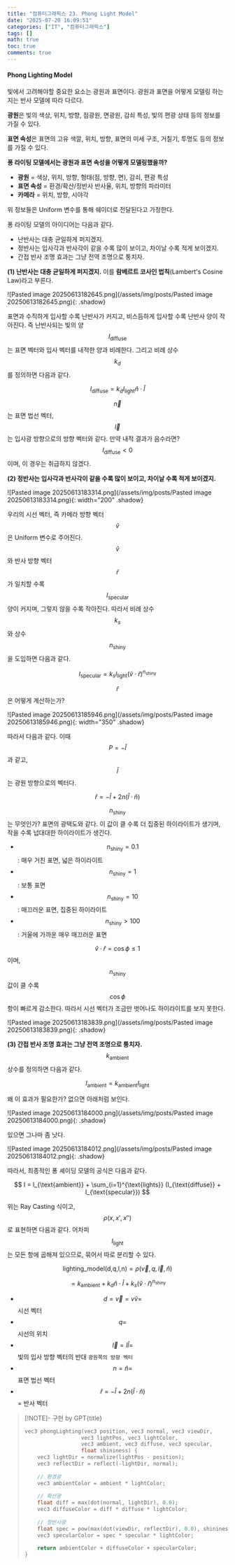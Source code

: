 ```yaml
---
title: "컴퓨터그래픽스 23. Phong Light Model"
date: "2025-07-20 16:09:51"
categories: ["IT", "컴퓨터그래픽스"]
tags: []
math: true
toc: true
comments: true
---
```


#### Phong Lighting Model
빛에서 고려해야할 중요한 요소는 광원과 표면이다. 광원과 표면을 어떻게 모델링 하는지는 반사 모델에 따라 다르다.

**광원**은 빛의 색상, 위치, 방향, 점광원, 면광원, 감쇠 특성, 빛의 편광 상태 등의 정보를 가질 수 있다.

**표면 속성**은 표면의 고유 색깔, 위치, 방향, 표면의 미세 구조, 거칠기, 투명도 등의 정보를 가질 수 있다.

**퐁 라이팅 모델에서는 광원과 표면 속성을 어떻게 모델링했을까?**

- **광원** = 색상, 위치, 방향, 형태(점, 방향, 면), 감쇠, 편광 특성
- **표면 속성** = 환경/확산/정반사 반사율, 위치, 방향의 파라미터
- **카메라** = 위치, 방향, 시야각

위 정보들은 Uniform 변수를 통해 쉐이더로 전달된다고 가정한다.

퐁 라이팅 모델의 아이디어는 다음과 같다.
- 난반사는 대충 균일하게 퍼지겠지. 
- 정반사는 입사각과 반사각이 같을 수록 많이 보이고, 차이날 수록 적게 보이겠지. 
- 간접 반사 조명 효과는 그냥 전역 조명으로 퉁치자.

**(1) 난반사는 대충 균일하게 퍼지겠지.**
이를 **람베르트 코사인 법칙**(Lambert's Cosine Law)라고 부른다. 

![Pasted image 20250613182645.png](/assets/img/posts/Pasted image 20250613182645.png){: .shadow}

표면과 수직하게 입사할 수록 난반사가 커지고, 비스듬하게 입사할 수록 난반사 양이 작아진다. 즉 난반사되는 빛의 양 $$I_{\text{diffuse}}$$는 표면 벡터와 입사 벡터를 내적한 양과 비례한다. 그리고 비례 상수 $$k_{d}$$를 정의하면 다음과 같다.

$$
I_{\text{diffuse}} = k_{d} I_{\text{light}} \hat{n} \cdot \hat{l}
$$

$$\vec{n}$$는 표면 법선 벡터, $$\vec{l}$$는 입사광 방향으로의 방향 벡터와 같다. 만약 내적 결과가 음수라면? $$I_{\text{diffuse}} < 0$$이며, 이 경우는 취급하지 않겠다.

**(2) 정반사는 입사각과 반사각이 같을 수록 많이 보이고, 차이날 수록 적게 보이겠지.**

![Pasted image 20250613183314.png](/assets/img/posts/Pasted image 20250613183314.png){: width="200" .shadow}

우리의 시선 벡터, 즉 카메라 방향 벡터 $$\hat{v}$$은 Uniform 변수로 주어진다. $$\hat{v}$$와 반사 방향 벡터 $$\hat{r}$$가 일치할 수록 $$I_{\text{specular}}$$ 양이 커지며, 그렇지 않을 수록 작아진다. 따라서 비례 상수 $$k_{s}$$와 상수 $$n_{\text{shiny}}$$을 도입하면 다음과 같다.

$$
I_{\text{specular}} = k_{s} I_{\text{light}} (\hat{v} \cdot \hat{r})^{n_{\text{shiny}}}
$$

$$\hat{r}$$은 어떻게 계산하는가? 

![Pasted image 20250613185946.png](/assets/img/posts/Pasted image 20250613185946.png){: width="350" .shadow}

따라서 다음과 같다. 이때 $$P = -\hat{l}$$과 같고, $$\hat{l}$$는 광원 방향으로의 벡터다.

$$
\hat{r} = - \hat{l} + 2n(\hat{l} \cdot \hat{n})
$$


$$n_{\text{shiny}}$$는 무엇인가? 표면의 광택도와 같다. 이 값이 클 수록 더 집중된 하이라이트가 생기며, 작을 수록 넙대대한 하이라이트가 생긴다.

- $$n_{\text{shiny}} = 0.1$$: 매우 거친 표면, 넓은 하이라이트
- $$n_{\text{shiny}} = 1$$: 보통 표면
- $$n_{\text{shiny}} = 10$$: 매끄러운 표면, 집중된 하이라이트
- $$n_{\text{shiny}} > 100$$: 거울에 가까운 매우 매끄러운 표면

$$\hat{v} \cdot \hat{r} = \cos \phi \leq 1$$이며, $$n_{\text{shiny}}$$ 값이 클 수록 $$\cos \phi$$ 항이 빠르게 감소한다. 따라서 시선 벡터가 조금만 벗어나도 하이라이트를 보지 못한다.

![Pasted image 20250613183839.png](/assets/img/posts/Pasted image 20250613183839.png){: .shadow}

**(3) 간접 반사 조명 효과는 그냥 전역 조명으로 퉁치자.**
$$k_{\text{ambient}}$$ 상수를 정의하면 다음과 같다.

$$
I_{\text{ambient}} = k_{\text{ambient}}I_{\text{light}}
$$

왜 이 효과가 필요한가? 없으면 아래처럼 보인다.

![Pasted image 20250613184000.png](/assets/img/posts/Pasted image 20250613184000.png){: .shadow}

있으면 그나마 좀 낫다.

![Pasted image 20250613184012.png](/assets/img/posts/Pasted image 20250613184012.png){: .shadow}

따라서, 최종적인 퐁 셰이딩 모델의 공식은 다음과 같다.

$$
I = I_{\text{ambient}} + \sum_{i=1}^{\text{lights}} (I_{\text{diffuse}} + I_{\text{specular}})
$$

위는 Ray Casting 식이고, $$\rho(x,x',x'')$$로 표현하면 다음과 같다. 어차피 $$I_{\text{light}}$$는 모든 항에 곱해져 있으므로, 묶어서 따로 분리할 수 있다.

$$
\text{lighting}\_\text{model(d,q,l,n)} = \rho(\vec{v}, q, \vec{l}, \hat{n})
$$


$$
= k_{\text{ambient}} + k_{d} \hat{n} \cdot \hat{l} + k_{s}(\hat{v} \cdot \hat{r})^{n_{\text{shiny}}}
$$

- $$d = \vec{v} = v \hat{v} =$$ 시선 벡터
- $$q =$$ 시선의 위치
- $$\vec{l} = l \hat{l} =$$ 빛의 입사 방향 벡터의 반대 `광원쪽의 방향 벡터`
- $$n = \hat{n}=$$ 표면 법선 벡터
- $$\hat{r} = - \hat{l} + 2n(\hat{l} \cdot \hat{n})$$ = 반사 벡터

> [!NOTE]- 구현 by GPT{title}
> ```c
> vec3 phongLighting(vec3 position, vec3 normal, vec3 viewDir, 
>                   vec3 lightPos, vec3 lightColor, 
>                   vec3 ambient, vec3 diffuse, vec3 specular, 
>                   float shininess) {
>     vec3 lightDir = normalize(lightPos - position);
>     vec3 reflectDir = reflect(-lightDir, normal);
>     
>     // 환경광
>     vec3 ambientColor = ambient * lightColor;
>     
>     // 확산광
>     float diff = max(dot(normal, lightDir), 0.0);
>     vec3 diffuseColor = diff * diffuse * lightColor;
>     
>     // 정반사광
>     float spec = pow(max(dot(viewDir, reflectDir), 0.0), shininess);
>     vec3 specularColor = spec * specular * lightColor;
>     
>     return ambientColor + diffuseColor + specularColor;
> }
> ```